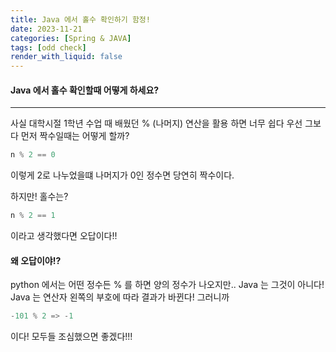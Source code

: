 ```yaml
---
title: Java 에서 홀수 확인하기 함정!
date: 2023-11-21
categories: [Spring & JAVA]
tags: [odd check]
render_with_liquid: false
---
```

#### Java 에서 홀수 확인할때 어떻게 하세요?
---
사실 대학시절 1학년 수업 때 배웠던 % (나머지) 연산을 활용 하면 너무 쉽다
우선 그보다 먼저 짝수일때는 어떻게 할까?
```java
n % 2 == 0
```
이렇게 2로 나누었을떄 나머지가 0인 정수면 당연히 짝수이다.

하지만! 홀수는?
```java
n % 2 == 1
```
이라고 생각했다면 오답이다!!

#### 왜 오답이야!?
python 에서는 어떤 정수든 % 를 하면 양의 정수가 나오지만.. Java 는 그것이 아니다!
Java 는 연산자 왼쪽의 부호에 따라 결과가 바뀐다! 그러니까
```java
-101 % 2 => -1
```
이다! 모두들 조심했으면 좋겠다!!!
